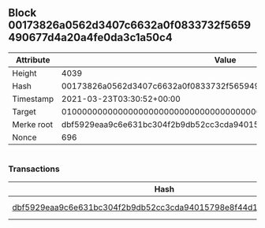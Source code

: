 ## Block 00173826a0562d3407c6632a0f0833732f5659490677d4a20a4fe0da3c1a50c4

Attribute | Value
--- | ---
Height | 4039
Hash | 00173826a0562d3407c6632a0f0833732f5659490677d4a20a4fe0da3c1a50c4
Timestamp | 2021-03-23T03:30:52+00:00
Target | 0100000000000000000000000000000000000000000000000000000000000000
Merke root | dbf5929eaa9c6e631bc304f2b9db52cc3cda94015798e8f44d1271f5f40fa3b3
Nonce | 696

```

```

### Transactions

Hash | Amount
--- | ---
[dbf5929eaa9c6e631bc304f2b9db52cc3cda94015798e8f44d1271f5f40fa3b3](dbf5929eaa9c6e631bc304f2b9db52cc3cda94015798e8f44d1271f5f40fa3b3.md) | 10.00000000 SKEPTI 
